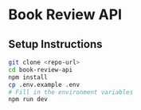 # Book Review API

## Setup Instructions

```bash
git clone <repo-url>
cd book-review-api
npm install
cp .env.example .env
# Fill in the environment variables
npm run dev
